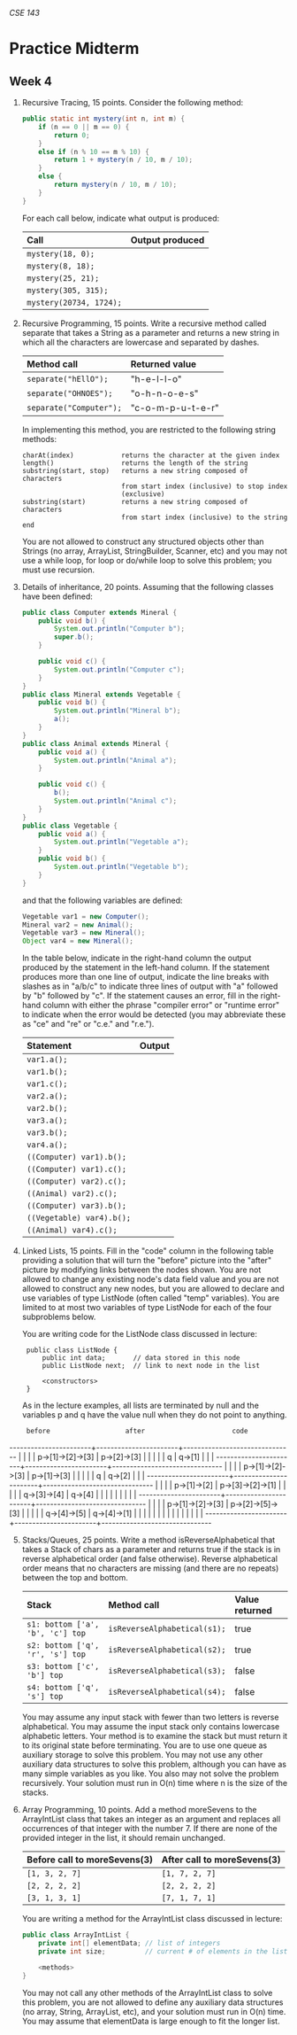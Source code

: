 _CSE 143_
# Practice Midterm
## Week 4

1. Recursive Tracing, 15 points.  Consider the following method:

	```java
	public static int mystery(int n, int m) {
		if (n == 0 || m == 0) {
			return 0;
		}
		else if (n % 10 == m % 10) {
			return 1 + mystery(n / 10, m / 10);
		}
		else {
			return mystery(n / 10, m / 10);
		}
	}
	```

	For each call below, indicate what output is produced:

	| Call | Output produced |
	| :--- | :--- |
	| `mystery(18, 0);` | |
	| `mystery(8, 18);` | |
	| `mystery(25, 21);` | |
	| `mystery(305, 315);` | |
	| `mystery(20734, 1724);` | |

2. Recursive Programming, 15 points. Write a recursive method called separate that takes a String as a parameter and returns a new string in which all the characters are lowercase and separated by dashes.

	| Method call | Returned value |
	| :--- | :--- |
	| `separate("hEllO");` | "h-e-l-l-o" |
	| `separate("OHNOES");` | "o-h-n-o-e-s" |
	| `separate("Computer");` | "c-o-m-p-u-t-e-r" |

	In implementing this method, you are restricted to the following string methods:

	```
	charAt(index)            returns the character at the given index
	length()                 returns the length of the string
	substring(start, stop)   returns a new string composed of characters
	                         from start index (inclusive) to stop index
	                         (exclusive)
	substring(start)         returns a new string composed of characters
	                         from start index (inclusive) to the string end
	```

	You are not allowed to construct any structured objects other than Strings (no array, ArrayList, StringBuilder, Scanner, etc) and you may not use a while loop, for loop or do/while loop to solve this problem; you must use recursion.

3. Details of inheritance, 20 points.  Assuming that the following classes have
   been defined:

	```java
	public class Computer extends Mineral {
		public void b() {
			System.out.println("Computer b");
			super.b();
		}

		public void c() {
			System.out.println("Computer c");
		}
	}
	public class Mineral extends Vegetable {
		public void b() {
			System.out.println("Mineral b");
			a();
		}
	}
	public class Animal extends Mineral {
		public void a() {
			System.out.println("Animal a");
		}

		public void c() {
			b();
			System.out.println("Animal c");
		}
	}
	public class Vegetable {
		public void a() {
			System.out.println("Vegetable a");
		}
		public void b() {
			System.out.println("Vegetable b");
		}
	}
	```

	and that the following variables are defined:

	```java
	Vegetable var1 = new Computer();
	Mineral var2 = new Animal();
	Vegetable var3 = new Mineral();
	Object var4 = new Mineral();
	```

	In the table below, indicate in the right-hand column the output produced by the statement in the left-hand column. If the statement produces more than one line of output, indicate the line breaks with slashes as in "a/b/c" to indicate three lines of output with "a" followed by "b" followed by "c". If the statement causes an error, fill in the right-hand column with either the phrase "compiler error" or "runtime error" to indicate when the error would be detected (you may abbreviate these as "ce" and "re" or "c.e." and "r.e.").

	| Statement | Output |
	| :--- | :--- |
	| `var1.a();` | |
	| `var1.b();` | |
	| `var1.c();` | |
	| `var2.a();` | |
	| `var2.b();` | |
	| `var3.a();` | |
	| `var3.b();` | |
	| `var4.a();` | |
	| `((Computer) var1).b();` | |
	| `((Computer) var1).c();` | |
	| `((Computer) var2).c();` | |
	| `((Animal) var2).c();` | |
	| `((Computer) var3).b();` | |
	| `((Vegetable) var4).b();` | |
	| `((Animal) var4).c();` | |

4. Linked Lists, 15 points.  Fill in the "code" column in the following table
   providing a solution that will turn the "before" picture into the "after"
   picture by modifying links between the nodes shown.  You are not allowed to
   change any existing node's data field value and you are not allowed to
   construct any new nodes, but you are allowed to declare and use variables of
   type ListNode (often called "temp" variables).  You are limited to at most
   two variables of type ListNode for each of the four subproblems below.

   You are writing code for the ListNode class discussed in lecture:

        public class ListNode {
            public int data;       // data stored in this node
            public ListNode next;  // link to next node in the list

            <constructors>
        }

   As in the lecture examples, all lists are terminated by null and the
   variables p and q have the value null when they do not point to anything.

        before                   after                      code
-----------------------+-----------------------+-------------------------------
                       |                       |
                       |                       |
 p->[1]->[2]->[3]      | p->[2]->[3]           |
                       |                       |
                       |                       |
 q                     | q->[1]                |
                       |                       |
-----------------------+-----------------------+-------------------------------
                       |                       |
                       |                       |
 p->[1]->[2]->[3]      | p->[1]->[3]           |
                       |                       |
                       |                       |
 q                     | q->[2]                |
                       |                       |
-----------------------+-----------------------+-------------------------------
                       |                       |
                       |                       |
 p->[1]->[2]           | p->[3]->[2]->[1]      |
                       |                       |
                       |                       |
 q->[3]->[4]           | q->[4]                |
                       |                       |
                       |                       |
                       |                       |
                       |                       |
-----------------------+-----------------------+-------------------------------
                       |                       |
                       |                       |
 p->[1]->[2]->[3]      | p->[2]->[5]->[3]      |
                       |                       |
                       |                       |
 q->[4]->[5]           | q->[4]->[1]           |
                       |                       |
                       |                       |
                       |                       |
                       |                       |
                       |                       |
                       |                       |
                       |                       |
-----------------------+-----------------------+-------------------------------

5. Stacks/Queues, 25 points. Write a method isReverseAlphabetical that takes a Stack of chars as a parameter and returns true if the stack is in reverse alphabetical order (and false otherwise). Reverse alphabetical order means that no characters are missing (and there are no repeats) between the top and bottom.

	| Stack | Method call | Value returned |
	| :--- | :--- | :--- |
	| `s1: bottom ['a', 'b', 'c'] top` | `isReverseAlphabetical(s1);` | true |
	| `s2: bottom ['q', 'r', 's'] top` | `isReverseAlphabetical(s2);` | true |
	| `s3: bottom ['c', 'b'] top` | `isReverseAlphabetical(s3);` | false |
	| `s4: bottom ['q', 's'] top` | `isReverseAlphabetical(s4);` | false |

	You may assume any input stack with fewer than two letters is reverse alphabetical. You may assume the input stack only contains lowercase alphabetic letters. Your method is to examine the stack but must return it to its original state before terminating. You are to use one queue as auxiliary storage to solve this problem.  You may not use any other auxiliary data structures to solve this problem, although you can have as many simple variables as you like.  You also may not solve the problem recursively.  Your solution must run in O(n) time where n is the size of the stacks.

6. Array Programming, 10 points. Add a method moreSevens to the ArrayIntList class that takes an integer as an argument and replaces all occurrences of that integer with the number 7. If there are none of the provided integer in the list, it should remain unchanged.

	| Before call to moreSevens(3) | After call to moreSevens(3) |
	| :--- | :--- |
	| `[1, 3, 2, 7]` | `[1, 7, 2, 7]` |
	| `[2, 2, 2, 2]` | `[2, 2, 2, 2]` |
	| `[3, 1, 3, 1]` | `[7, 1, 7, 1]` |

	You are writing a method for the ArrayIntList class discussed in lecture:

	```java
	public class ArrayIntList {
		private int[] elementData; // list of integers
		private int size;          // current # of elements in the list

		<methods>
	}
	```

	You may not call any other methods of the ArrayIntList class to solve this problem, you are not allowed to define any auxiliary data structures (no array, String, ArrayList, etc), and your solution must run in O(n) time. You may assume that elementData is large enough to fit the longer list.